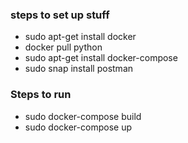 ### steps to set up stuff
* sudo apt-get install docker 
* docker pull python 
* sudo apt-get install docker-compose
* sudo snap install postman

### Steps to run 
* sudo docker-compose build
* sudo docker-compose up